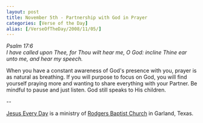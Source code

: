 ```yaml
---
layout: post
title: November 5th - Partnership with God in Prayer
categories: [Verse of the Day]
alias: [/VerseOfTheDay/2008/11/05/]
---
```


_Psalm 17:6  
I have called upon Thee, for Thou wilt hear me, O God: incline Thine
ear unto me, and hear my speech._

When you have a constant awareness of God's presence with you,
prayer is as natural as breathing. If you will purpose to focus on
God, you will find yourself praying more and wanting to share
everything with your Partner. Be mindful to pause and just listen.
God still speaks to His children.

 --

<a href=http://jesuseveryday.net>Jesus Every Day</a> is a ministry of <a href=http://rodgersbaptist.net>Rodgers Baptist Church</a> in Garland, Texas.
